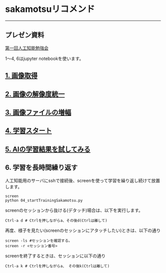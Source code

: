 # sakamotsuリコメンド
---

## プレゼン資料
[第一回人工知能勉強会](https://gitpitch.com/mori5602/sakamotsu)

1〜4, 6はjupyter notebookを使います。

## [1. 画像取得](https://github.com/mori5602/sakamotsu/blob/master/01_downloadPictureFromYahoo.ipynb)
## [2. 画像の解像度統一](https://github.com/mori5602/sakamotsu/blob/master/02_reSizePicture.ipynb)
## [3. 画像ファイルの増幅](https://github.com/mori5602/sakamotsu/blob/master/03_duplicatePictureFile.ipynb)
## [4. 学習スタート](https://github.com/mori5602/sakamotsu/blob/master/04_startTrainingSakamotsu_lecture.ipynb)
## [5. AIの学習結果を試してみる](https://github.com/mori5602/sakamotsu/blob/master/05_startSakamotsu_lecture.ipynb)

## 6. 学習を長時間繰り返す  

人工知能用のサーバにsshで接続後、screenを使って学習を繰り返し続けて放置します。
```
screen
python 04_startTrainingSakamotsu.py
```

screenのセッションから抜ける(デタッチ)場合は、以下を実行します。
```
Ctrl-a d # Ctrlを押しながらa、その後d(Ctrlは離して)
```

再度、様子を見たい(screenのセッションにアタッチしたい)ときは、以下の通り
```
screen -ls #セッションを確認する。
screen -r <セッション番号>
```

screenを終了するときは、セッションに以下の通り
```
Ctrl-a k # Ctrlを押しながらa、 その後k(Ctrlは離して)
```

